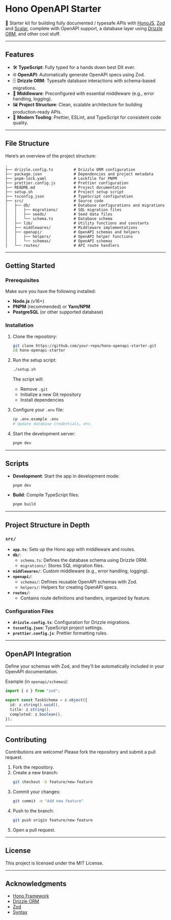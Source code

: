 # Hono OpenAPI Starter

🚀 Starter kit for building fully documented / typesafe APIs with [HonoJS](https://hono.dev/), [Zod](https://github.com/colinhacks/zod/) and [Scalar](https://github.com/ScalaR/ScalaR/), complete with OpenAPI support, a database layer using [Drizzle ORM](https://orm.drizzle.team/), and other cool stuff.

---

## Features

- 🛠 **TypeScript**: Fully typed for a hands down best DX ever.
- 🌐 **OpenAPI**: Automatically generate OpenAPI specs using Zod.
- 🗄 **Drizzle ORM**: Typesafe database interactions with schema-based migrations.
- 🔧 **Middleware**: Preconfigured with essential middleware (e.g., error handling, logging).
- 🖼 **Project Structure**: Clean, scalable architecture for building production-ready APIs.
- 🌟 **Modern Tooling**: Prettier, ESLint, and TypeScript for consistent code quality.

---

## File Structure

Here’s an overview of the project structure:

```plaintext
.
├── drizzle.config.ts         # Drizzle ORM configuration
├── package.json              # Dependencies and project metadata
├── pnpm-lock.yaml            # Lockfile for PNPM
├── prettier.config.js        # Prettier configuration
├── README.md                 # Project documentation
├── setup.sh                  # Project setup script
├── tsconfig.json             # TypeScript configuration
├── src/                      # Source code
│   ├── db/                   # Database configurations and migrations
│   │   ├── migrations/       # SQL migration files
│   │   ├── seeds/            # Seed data files
│   │   └── schema.ts         # Database schema
│   ├── lib/                  # Utility functions and constants
│   ├── middlewares/          # Middleware implementations
│   ├── openapi/              # OpenAPI schemas and helpers
│   │   ├── helpers/          # OpenAPI helper functions
│   │   └── schemas/          # OpenAPI schemas
│   └── routes/               # API route handlers
```

---

## Getting Started

### Prerequisites

Make sure you have the following installed:
- **Node.js** (v16+)
- **PNPM** (recommended) or **Yarn/NPM**
- **PostgreSQL** (or other supported database)

### Installation

1. Clone the repository:
   ```bash
   git clone https://github.com/your-repo/hono-openapi-starter.git
   cd hono-openapi-starter
   ```

2. Run the setup script:
   ```bash
   ./setup.sh
   ```
   The script will:
   - Remove `.git`
   - Initialize a new Git repository
   - Install dependencies

3. Configure your `.env` file:
   ```bash
   cp .env.example .env
   # Update database credentials, etc.
   ```

4. Start the development server:
   ```bash
   pnpm dev
   ```

---

## Scripts

- **Development**: Start the app in development mode:
  ```bash
  pnpm dev
  ```
- **Build**: Compile TypeScript files:
  ```bash
  pnpm build
  ```
---

## Project Structure in Depth

### `src/`

- **`app.ts`**: Sets up the Hono app with middleware and routes.
- **`db/`**:
  - `schema.ts`: Defines the database schema using Drizzle ORM.
  - `migrations/`: Stores SQL migration files.
- **`middlewares/`**: Custom middleware (e.g., error handling, logging).
- **`openapi/`**:
  - `schemas/`: Defines reusable OpenAPI schemas with Zod.
  - `helpers/`: Helpers for creating OpenAPI specs.
- **`routes/`**:
  - Contains route definitions and handlers, organized by feature.

### Configuration Files

- **`drizzle.config.ts`**: Configuration for Drizzle migrations.
- **`tsconfig.json`**: TypeScript project settings.
- **`prettier.config.js`**: Prettier formatting rules.

---

## OpenAPI Integration

Define your schemas with Zod, and they’ll be automatically included in your OpenAPI documentation.

Example (in `openapi/schemas`):
```typescript
import { z } from "zod";

export const TaskSchema = z.object({
  id: z.string().uuid(),
  title: z.string(),
  completed: z.boolean(),
});
```

---

## Contributing

Contributions are welcome! Please fork the repository and submit a pull request.

1. Fork the repository.
2. Create a new branch:
   ```bash
   git checkout -b feature/new-feature
   ```
3. Commit your changes:
   ```bash
   git commit -m "Add new feature"
   ```
4. Push to the branch:
   ```bash
   git push origin feature/new-feature
   ```
5. Open a pull request.

---

## License

This project is licensed under the MIT License.

---

## Acknowledgments

- [Hono Framework](https://hono.dev/)
- [Drizzle ORM](https://orm.drizzle.team/)
- [Zod](https://github.com/colinhacks/zod/)
- [Syntax](https://youtube.com/@syntaxfm/)
